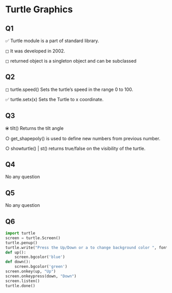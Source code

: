
# Turtle Graphics




## Q1

✅ Turtle module is a part of standard library.

◻︎ It was developed in 2002.

◻︎ returned object is a singleton object and can be subclassed

## Q2

◻︎ turtle.speed() Sets the turtle’s speed in the range 0 to 100.

✅ turtle.setx(x) Sets the Turtle to x coordinate.

## Q3

⦿ tilt() Returns the tilt angle

○ get_shapepoly() is used to define new numbers from previous number.

○ showturtle() | st() returns true/false on the visibility of the turtle.

## Q4

No any question

## Q5

No any question

## Q6


```python
import turtle
screen = turtle.Screen()
turtle.penup()
turtle.write("Press the Up/Down or a to change background color ", font = ('Arial', 10, 'bold'))
def up():
	screen.bgcolor('blue')
def down():
	screen.bgcolor('green')
screen.onkey(up, "Up")
screen.onkeypress(down, "Down")
screen.listen()
turtle.done()
```
